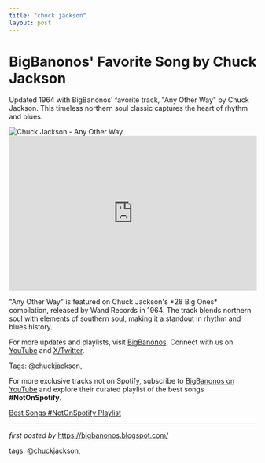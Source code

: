 ```yaml
---
title: "chuck jackson"
layout: post
---
```

<!-- Post Title -->
<h1 >BigBanonos' Favorite Song by Chuck Jackson</h1> <!-- Introductory Text -->
<p >Updated 1964 with BigBanonos' favorite track, "Any Other Way" by Chuck Jackson. This timeless northern soul classic captures the heart of rhythm and blues.</p> <!-- Featured Image -->
<div > <img src="https://www.billboard.com/wp-content/uploads/2023/02/Chuck-Jackson-2008-billboard-1548.jpg?w=942&h=623&crop=1" alt="Chuck Jackson - Any Other Way" />
</div> <!-- YouTube Video Embed -->
<div > <iframe width="100%" height="315" src="https://www.youtube.com/embed/u_WZ17Ae-VY" title="Chuck Jackson - Any Other Way" frameborder="0" allow="accelerometer; autoplay; clipboard-write; encrypted-media; gyroscope; picture-in-picture; web-share" referrerpolicy="strict-origin-when-cross-origin" allowfullscreen></iframe>
</div> <!-- Song Information -->
<div > <p>"Any Other Way" is featured on Chuck Jackson's *28 Big Ones* compilation, released by Wand Records in 1964. The track blends northern soul with elements of southern soul, making it a standout in rhythm and blues history.</p>
</div> <!-- Footer Links -->
<div > <p>For more updates and playlists, visit <a href="https://bigbanonos.blogspot.com/" target="_blank">BigBanonos</a>. Connect with us on <a href="https://www.youtube.com/@BigBanonos" target="_blank">YouTube</a> and <a href="https://x.com/bigbanonos" target="_blank">X/Twitter</a>.</p>
</div> <!-- Tags -->
<p >Tags: @chuckjackson,</p>


<!--Subscribe and Playlist Links-->
<div>
    <p>For more exclusive tracks not on Spotify, subscribe to <a href="https://www.youtube.com/@BigBanonos" target="_blank">BigBanonos on YouTube</a> and explore their curated playlist of the best songs <strong>#NotOnSpotify</strong>.</p>
    <p><a href="https://www.youtube.com/playlist?list=PLtuNtuTatqI0kFahUCbtbfenC_ET5O_tr" target="_blank">Best Songs #NotOnSpotify Playlist<br /></a></p></div>

<hr />

<p><em>first posted by</em> <a href="https://bigbanonos.blogspot.com/" rel="noopener" target="_new">https://bigbanonos.blogspot.com/</a></p>

<p>tags: @chuckjackson,</p>

